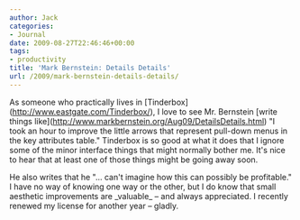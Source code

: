 ```yaml
---
author: Jack
categories:
- Journal
date: 2009-08-27T22:46:46+00:00
tags:
- productivity
title: 'Mark Bernstein: Details Details'
url: /2009/mark-bernstein-details-details/
---
```


As someone who practically lives in \[Tinderbox\](http://www.eastgate.com/Tinderbox/), I love to see Mr. Bernstein \[write things like\](http://www.markbernstein.org/Aug09/DetailsDetails.html) "I took an hour to improve the little arrows that represent pull-down menus in the key attributes table." Tinderbox is so good at what it does that I ignore some of the minor interface things that might normally bother me. It's nice to hear that at least one of those things might be going away soon.

He also writes that he "&#8230; can't imagine how this can possibly be profitable." I have no way of knowing one way or the other, but I do know that small aesthetic improvements are \_valuable\_ &#8211; and always appreciated. I recently renewed my license for another year &#8211; gladly.